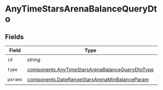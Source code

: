# AnyTimeStarsArenaBalanceQueryDto


## Fields

| Field                                                                                                              | Type                                                                                                               | Required                                                                                                           | Description                                                                                                        |
| ------------------------------------------------------------------------------------------------------------------ | ------------------------------------------------------------------------------------------------------------------ | ------------------------------------------------------------------------------------------------------------------ | ------------------------------------------------------------------------------------------------------------------ |
| `id`                                                                                                               | *string*                                                                                                           | :heavy_check_mark:                                                                                                 | N/A                                                                                                                |
| `type`                                                                                                             | [components.AnyTimeStarsArenaBalanceQueryDtoType](../../models/components/anytimestarsarenabalancequerydtotype.md) | :heavy_check_mark:                                                                                                 | N/A                                                                                                                |
| `params`                                                                                                           | [components.DateRangeStarsArenaMinBalanceParam](../../models/components/daterangestarsarenaminbalanceparam.md)     | :heavy_check_mark:                                                                                                 | N/A                                                                                                                |
